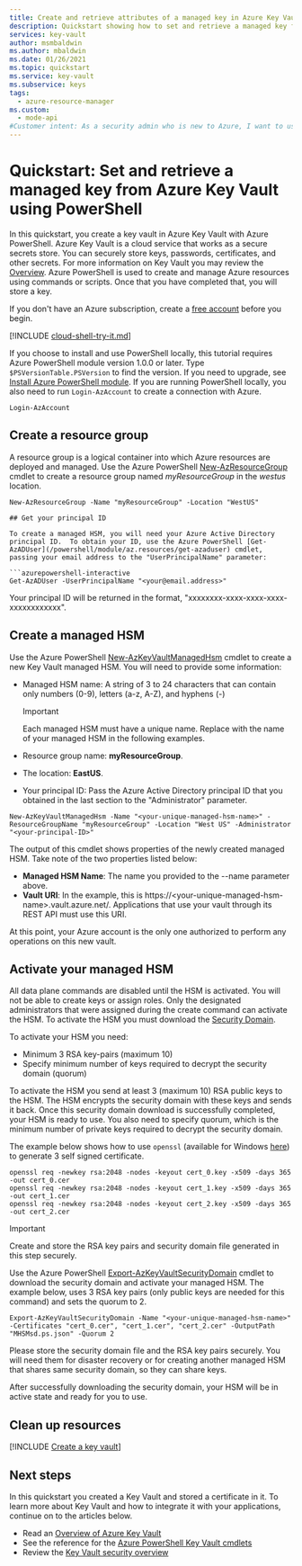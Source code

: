```yaml
---
title: Create and retrieve attributes of a managed key in Azure Key Vault – Azure PowerShell
description: Quickstart showing how to set and retrieve a managed key from Azure Key Vault using Azure PowerShell
services: key-vault
author: msmbaldwin
ms.author: mbaldwin
ms.date: 01/26/2021
ms.topic: quickstart
ms.service: key-vault
ms.subservice: keys
tags:
  - azure-resource-manager
ms.custom:
  - mode-api
#Customer intent: As a security admin who is new to Azure, I want to use Key Vault to securely store keys and passwords in Azure
---
```

# Quickstart: Set and retrieve a managed key from Azure Key Vault using PowerShell

In this quickstart, you create a key vault in Azure Key Vault with Azure PowerShell. Azure Key Vault is a cloud service that works as a secure secrets store. You can securely store keys, passwords, certificates, and other secrets. For more information on Key Vault you may review the [Overview](../general/overview.md). Azure PowerShell is used to create and manage Azure resources using commands or scripts. Once that you have completed that, you will store a key.

If you don't have an Azure subscription, create a [free account](https://azure.microsoft.com/free/?WT.mc_id=A261C142F) before you begin.

[!INCLUDE [cloud-shell-try-it.md](../../../includes/cloud-shell-try-it.md)]

If you choose to install and use PowerShell locally, this tutorial requires Azure PowerShell module version 1.0.0 or later. Type `$PSVersionTable.PSVersion` to find the version. If you need to upgrade, see [Install Azure PowerShell module](/powershell/azure/install-az-ps). If you are running PowerShell locally, you also need to run `Login-AzAccount` to create a connection with Azure.

```azurepowershell-interactive
Login-AzAccount
```

## Create a resource group

A resource group is a logical container into which Azure resources are deployed and managed. Use the Azure PowerShell [New-AzResourceGroup](/powershell/module/az.resources/new-azresourcegroup) cmdlet to create a resource group named *myResourceGroup* in the *westus* location. 

```azurepowershell-interactive
New-AzResourceGroup -Name "myResourceGroup" -Location "WestUS"

## Get your principal ID

To create a managed HSM, you will need your Azure Active Directory principal ID.  To obtain your ID, use the Azure PowerShell [Get-AzADUser](/powershell/module/az.resources/get-azaduser) cmdlet, passing your email address to the "UserPrincipalName" parameter:

```azurepowershell-interactive
Get-AzADUser -UserPrincipalName "<your@email.address>"
```

Your principal ID will be returned in the format, "xxxxxxxx-xxxx-xxxx-xxxx-xxxxxxxxxxxx".

## Create a managed HSM

Use the Azure PowerShell [New-AzKeyVaultManagedHsm](/powershell/module/az.keyvault/new-azkeyvaultmanagedhsm) cmdlet to create a new Key Vault managed HSM. You will need to provide some information:

- Managed HSM name: A string of 3 to 24 characters that can contain only numbers (0-9), letters (a-z, A-Z), and hyphens (-)

  > [!Important]
  > Each managed HSM must have a unique name. Replace <your-unique-managed-hsm-name> with the name of your managed HSM in the following examples.

- Resource group name: **myResourceGroup**.
- The location: **EastUS**.
- Your principal ID: Pass the Azure Active Directory principal ID that you obtained in the last section to the "Administrator" parameter. 

```azurepowershell-interactive
New-AzKeyVaultManagedHsm -Name "<your-unique-managed-hsm-name>" -ResourceGroupName "myResourceGroup" -Location "West US" -Administrator "<your-principal-ID>"
```

The output of this cmdlet shows properties of the newly created managed HSM. Take note of the two properties listed below:

- **Managed HSM Name**: The name you provided to the --name parameter above.
- **Vault URI**: In the example, this is https://&lt;your-unique-managed-hsm-name&gt;.vault.azure.net/. Applications that use your vault through its REST API must use this URI.

At this point, your Azure account is the only one authorized to perform any operations on this new vault.

## Activate your managed HSM

All data plane commands are disabled until the HSM is activated. You will not be able to create keys or assign roles. Only the designated administrators that were assigned during the create command can activate the HSM. To activate the HSM you must download the [Security Domain](security-domain.md).

To activate your HSM you need:
- Minimum 3 RSA key-pairs (maximum 10)
- Specify minimum number of keys required to decrypt the security domain (quorum)

To activate the HSM you send at least 3 (maximum 10) RSA public keys to the HSM. The HSM encrypts the security domain with these keys and sends it back. Once this security domain download is successfully completed, your HSM is ready to use. You also need to specify quorum, which is the minimum number of private keys required to decrypt the security domain.

The example below shows how to use `openssl` (available for Windows [here](https://slproweb.com/products/Win32OpenSSL.html)) to generate 3 self signed certificate.

```console
openssl req -newkey rsa:2048 -nodes -keyout cert_0.key -x509 -days 365 -out cert_0.cer
openssl req -newkey rsa:2048 -nodes -keyout cert_1.key -x509 -days 365 -out cert_1.cer
openssl req -newkey rsa:2048 -nodes -keyout cert_2.key -x509 -days 365 -out cert_2.cer
```

> [!IMPORTANT]
> Create and store the RSA key pairs and security domain file generated in this step securely.

Use the Azure PowerShell [Export-AzKeyVaultSecurityDomain](/powershell/module/az.keyvault/export-azkeyvaultsecuritydomain) cmdlet to download the security domain and activate your managed HSM. The example below, uses 3 RSA key pairs (only public keys are needed for this command) and sets the quorum to 2.

```azurepowershell-interactive
Export-AzKeyVaultSecurityDomain -Name "<your-unique-managed-hsm-name>" -Certificates "cert_0.cer", "cert_1.cer", "cert_2.cer" -OutputPath "MHSMsd.ps.json" -Quorum 2
```

Please store the security domain file and the RSA key pairs securely. You will need them for disaster recovery or for creating another managed HSM that shares same security domain, so they can share keys.

After successfully downloading the security domain, your HSM will be in active state and ready for you to use.

## Clean up resources

[!INCLUDE [Create a key vault](../../../includes/key-vault-powershell-delete-resources.md)]

## Next steps

In this quickstart you created a Key Vault and stored a certificate in it. To learn more about Key Vault and how to integrate it with your applications, continue on to the articles below.

- Read an [Overview of Azure Key Vault](../general/overview.md)
- See the reference for the [Azure PowerShell Key Vault cmdlets](/powershell/module/az.keyvault/)
- Review the [Key Vault security overview](../general/security-overview.md)
